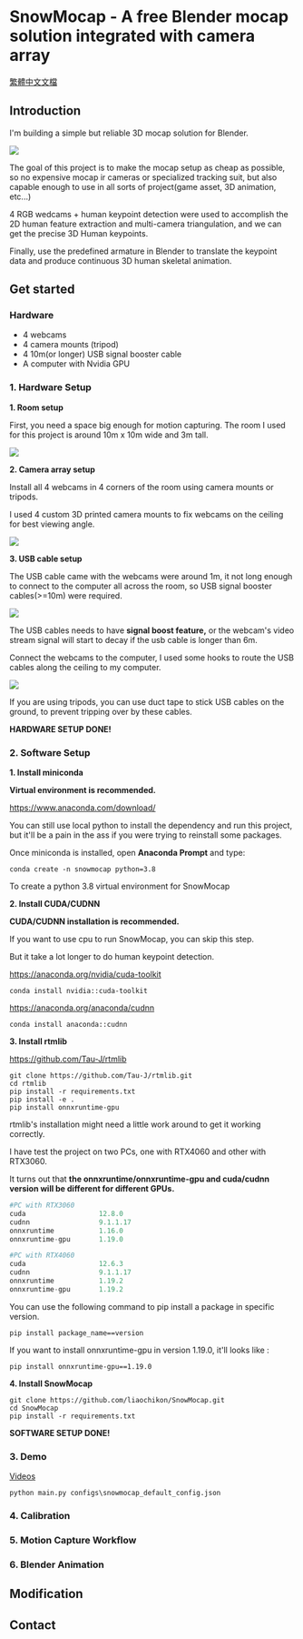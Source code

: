 # SnowMocap - A free Blender mocap solution integrated with camera array 

[繁體中文文檔](docs/ch.md)

## Introduction

I'm building a simple but reliable 3D mocap solution for Blender.

<img src="image/intro.gif">

The goal of this project is to make the mocap setup as cheap as possible, so no expensive mocap ir cameras or specialized tracking suit, but also capable enough to use in all sorts of project(game asset, 3D animation, etc...)

4 RGB wedcams + human keypoint detection were used to accomplish the 2D human feature extraction and multi-camera triangulation, and we can get the precise 3D Human keypoints.

Finally, use the predefined armature in Blender to translate the keypoint data and produce continuous 3D human skeletal animation.

## Get started

### Hardware
 - 4 webcams
 - 4 camera mounts (tripod)
 - 4 10m(or longer) USB signal booster cable
 - A computer with Nvidia GPU

### 1. Hardware Setup
**1. Room setup**

First, you need a space big enough for motion capturing. The room I used for this project is around 10m x 10m wide and 3m tall.

<img src="image/room.png">

**2. Camera array setup**
 
Install all 4 webcams in 4 corners of the room using camera mounts or tripods. 

I used 4 custom 3D printed camera mounts to fix webcams on the ceiling for best viewing angle.

<img src="image/camera_holder_3dprinted.png">

**3. USB cable setup**

The USB cable came with the webcams were around 1m, it not long enough to connect to the computer all across the room, so USB signal booster cables(>=10m) were required.

<img src="image/usb_signal_booster_cable.png">

The USB cables needs to have **signal boost feature,** or the webcam's video stream signal will start to decay if the usb cable is longer than 6m.

Connect the webcams to the computer, I used some hooks to route the USB cables along the ceiling to my computer.

<img src="image\camera_setup_work.png">

If you are using tripods, you can use duct tape to stick USB cables on the ground, to prevent tripping over by these cables.

**HARDWARE SETUP DONE!**

### 2. Software Setup
**1. Install miniconda**

**Virtual environment is recommended.**

https://www.anaconda.com/download/

You can still use local python to install the dependency and run this project, but it'll be a pain in the ass if you were trying to reinstall some packages.

Once miniconda is installed, open **Anaconda Prompt** and type:

```
conda create -n snowmocap python=3.8
```

To create a python 3.8 virtual environment for SnowMocap

**2. Install CUDA/CUDNN**

**CUDA/CUDNN installation is recommended.**

If you want to use cpu to run SnowMocap, you can skip this step.

But it take a lot longer to do human keypoint detection.

https://anaconda.org/nvidia/cuda-toolkit

```
conda install nvidia::cuda-toolkit
```

https://anaconda.org/anaconda/cudnn

```
conda install anaconda::cudnn
```

**3. Install rtmlib**

https://github.com/Tau-J/rtmlib

```
git clone https://github.com/Tau-J/rtmlib.git
cd rtmlib
pip install -r requirements.txt
pip install -e .
pip install onnxruntime-gpu
```

rtmlib's installation might need a little work around to get it working correctly.

I have test the project on two PCs, one with RTX4060 and other with RTX3060.

It turns out that **the onnxruntime/onnxruntime-gpu and cuda/cudnn version will be different for different GPUs.**

```python
#PC with RTX3060
cuda                  12.8.0
cudnn                 9.1.1.17
onnxruntime           1.16.0
onnxruntime-gpu       1.19.0

#PC with RTX4060
cuda                  12.6.3
cudnn                 9.1.1.17
onnxruntime           1.19.2
onnxruntime-gpu       1.19.2
```

You can use the following command to pip install a package in specific version.

```
pip install package_name==version
```

If you want to install onnxruntime-gpu in version 1.19.0, it'll looks like :

```
pip install onnxruntime-gpu==1.19.0
```

**4. Install SnowMocap**

```
git clone https://github.com/liaochikon/SnowMocap.git
cd SnowMocap
pip install -r requirements.txt
```

**SOFTWARE SETUP DONE!**

### 3. Demo
[Videos](https://drive.google.com/drive/folders/1tiRy1VV34z3RA42Lt3HkuZKdGh1zT4BU?usp=drive_link)

```
python main.py configs\snowmocap_default_config.json
```



### 4. Calibration



### 5. Motion Capture Workflow



### 6. Blender Animation



## Modification

## Contact